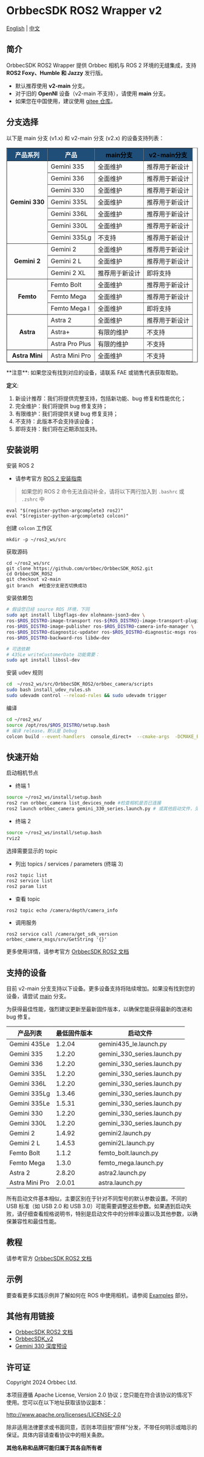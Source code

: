 # OrbbecSDK ROS2 Wrapper v2

[English](./README.MD) | [中文](./README_CN.MD)

## 简介

OrbbecSDK ROS2 Wrapper 提供 Orbbec 相机与 ROS 2 环境的无缝集成，支持 **ROS2 Foxy、Humble 和 Jazzy** 发行版。

- 默认推荐使用 **v2-main** 分支。
- 对于旧的 **OpenNI** 设备（v2-main 不支持），请使用 **main** 分支。
- 如果您在中国使用，建议使用 [gitee 仓库](https://gitee.com/orbbecdeveloper/OrbbecSDK_ROS2)。

## 分支选择

以下是 main 分支 (v1.x) 和 v2-main 分支 (v2.x) 的设备支持列表：

<table border="1" style="border-collapse: collapse; text-align: left; width: 100%;">
  <thead>
    <tr style="background-color: #1f4e78; color: white; text-align: center;">
      <th>产品系列</th>
      <th>产品</th>
      <th><a href="https://github.com/orbbec/OrbbecSDK_ROS2/tree/main" style="color: black; text-decoration: none;">main分支</a></th>
      <th><a href="https://github.com/orbbec/OrbbecSDK_ROS2/tree/v2-main" style="color: black; text-decoration: none;">v2-main分支</a></th>
    </tr>
  </thead>
  <tbody>
    <tr>
      <td rowspan="7" style="text-align: center; font-weight: bold;">Gemini 330</td>
      <td>Gemini 335</td>
      <td>全面维护</td>
      <td>推荐用于新设计</td>
    </tr>
    <tr>
      <td>Gemini 336</td>
      <td>全面维护</td>
      <td>推荐用于新设计</td>
    </tr>
    <tr>
      <td>Gemini 330</td>
      <td>全面维护</td>
      <td>推荐用于新设计</td>
    </tr>
    <tr>
      <td>Gemini 335L</td>
      <td>全面维护</td>
      <td>推荐用于新设计</td>
    </tr>
    <tr>
      <td>Gemini 336L</td>
      <td>全面维护</td>
      <td>推荐用于新设计</td>
    </tr>
    <tr>
      <td>Gemini 330L</td>
      <td>全面维护</td>
      <td>推荐用于新设计</td>
    </tr>
    <tr>
      <td>Gemini 335Lg</td>
      <td>不支持</td>
      <td>推荐用于新设计</td>
    </tr>
    <tr>
      <td rowspan="3" style="text-align: center; font-weight: bold;">Gemini 2</td>
      <td>Gemini 2</td>
      <td>全面维护</td>
      <td>推荐用于新设计</td>
    </tr>
    <tr>
      <td>Gemini 2 L</td>
      <td>全面维护</td>
      <td>推荐用于新设计</td>
    </tr>
    <tr>
      <td>Gemini 2 XL</td>
      <td>推荐用于新设计</td>
      <td>即将支持</td>
    </tr>
    <tr>
      <td rowspan="3" style="text-align: center; font-weight: bold;">Femto</td>
      <td>Femto Bolt</td>
      <td>全面维护</td>
      <td>推荐用于新设计</td>
    </tr>
    <tr>
      <td>Femto Mega</td>
      <td>全面维护</td>
      <td>推荐用于新设计</td>
    </tr>
    <tr>
      <td>Femto Mega I</td>
      <td>全面维护</td>
      <td>即将支持</td>
    </tr>
    <tr>
      <td rowspan="3" style="text-align: center; font-weight: bold;">Astra</td>
      <td>Astra 2</td>
      <td>全面维护</td>
      <td>推荐用于新设计</td>
    </tr>
    <tr>
      <td>Astra+</td>
      <td>有限的维护</td>
      <td>不支持</td>
    </tr>
    <tr>
      <td>Astra Pro Plus</td>
      <td>有限的维护</td>
      <td>不支持</td>
    </tr>
    <tr>
      <td style="text-align: center; font-weight: bold;">Astra Mini</td>
      <td>Astra Mini Pro</td>
      <td>全面维护</td>
      <td>不支持</td>
    </tr>
  </tbody>
</table>
**注意**: 如果您没有找到对应的设备，请联系 FAE 或销售代表获取帮助。

**定义**:

1. 新设计推荐：我们将提供完整支持，包括新功能、bug 修复和性能优化；
2. 完全维护：我们将提供 bug 修复支持；
3. 有限维护：我们将提供关键 bug 修复支持；
4. 不支持：此版本不会支持该设备；
5. 即将支持：我们将在近期添加支持。

## 安装说明

安装 ROS 2

- 请参考官方 [ROS 2 安装指南](https://docs.ros.org/en/humble/Installation/Ubuntu-Install-Debians.html)

> 如果您的 ROS 2 命令无法自动补全，请将以下两行加入到 `.bashrc` 或 `.zshrc` 中

```
eval "$(register-python-argcomplete3 ros2)"
eval "$(register-python-argcomplete3 colcon)"
```

创建 `colcon` 工作区

```
mkdir -p ~/ros2_ws/src
```

获取源码

```
cd ~/ros2_ws/src
git clone https://github.com/orbbec/OrbbecSDK_ROS2.git
cd OrbbecSDK_ROS2
git checkout v2-main
git branch  #检查分支是否切换成功
```

安装依赖包

```bash
# 假设您已经 source ROS 环境，下同
sudo apt install libgflags-dev nlohmann-json3-dev \
ros-$ROS_DISTRO-image-transport ros-${ROS_DISTRO}-image-transport-plugins ros-${ROS_DISTRO}-compressed-image-transport \
ros-$ROS_DISTRO-image-publisher ros-$ROS_DISTRO-camera-info-manager \
ros-$ROS_DISTRO-diagnostic-updater ros-$ROS_DISTRO-diagnostic-msgs ros-$ROS_DISTRO-statistics-msgs \
ros-$ROS_DISTRO-backward-ros libdw-dev

# 可选依赖
# 435Le writeCustomerDate 功能需要：
sudo apt install libssl-dev
```

安装 udev 规则

```bash
cd  ~/ros2_ws/src/OrbbecSDK_ROS2/orbbec_camera/scripts
sudo bash install_udev_rules.sh
sudo udevadm control --reload-rules && sudo udevadm trigger
```

编译

```bash
cd ~/ros2_ws/
source /opt/ros/$ROS_DISTRO/setup.bash
# 编译 release，默认是 Debug
colcon build --event-handlers  console_direct+  --cmake-args  -DCMAKE_BUILD_TYPE=Release
```

## 快速开始

启动相机节点

- 终端 1

```bash
source ~/ros2_ws/install/setup.bash
ros2 run orbbec_camera list_devices_node #检查相机是否已连接
ros2 launch orbbec_camera gemini_330_series.launch.py # 或其他启动文件，见下表
```

- 终端 2

```bash
source ~/ros2_ws/install/setup.bash
rviz2
```

选择需要显示的 topic

- 列出 topics / services / parameters (终端 3)

```bash
ros2 topic list
ros2 service list
ros2 param list
```

- 查看 topic

```
ros2 topic echo /camera/depth/camera_info
```

- 调用服务

```
ros2 service call /camera/get_sdk_version orbbec_camera_msgs/srv/GetString '{}'
```

更多使用详情，请参考官方 [OrbbecSDK ROS2 文档](https://orbbec.github.io/OrbbecSDK_ROS2/source/4_application_guide/application_guide.html)

## 支持的设备

目前 v2-main 分支支持以下设备。更多设备支持将陆续增加。如果没有找到您的设备，请尝试 [main](https://github.com/orbbec/OrbbecSDK_ROS2) 分支。

为获得最佳性能，强烈建议更新至最新固件版本，以确保您能获得最新的改进和 bug 修复。

| 产品列表       | 最低固件版本 | **启动文件**                |
| -------------- | ------------ | --------------------------- |
| Gemini 435Le   | 1.2.04       | gemini435_le.launch.py      |
| Gemini 335     | 1.2.20       | gemini_330_series.launch.py |
| Gemini 336     | 1.2.20       | gemini_330_series.launch.py |
| Gemini 335L    | 1.2.20       | gemini_330_series.launch.py |
| Gemini 336L    | 1.2.20       | gemini_330_series.launch.py |
| Gemini 335Lg   | 1.3.46       | gemini_330_series.launch.py |
| Gemini 335Le   | 1.5.31       | gemini_330_series.launch.py |
| Gemini 330     | 1.2.20       | gemini_330_series.launch.py |
| Gemini 330L    | 1.2.20       | gemini_330_series.launch.py |
| Gemini 2       | 1.4.92       | gemini2.launch.py           |
| Gemini 2 L     | 1.4.53       | gemini2L.launch.py          |
| Femto Bolt     | 1.1.2        | femto_bolt.launch.py        |
| Femto Mega     | 1.3.0        | femto_mega.launch.py        |
| Astra 2        | 2.8.20       | astra2.launch.py            |
| Astra Mini Pro | 2.0.01       | astra.launch.py             |

所有启动文件基本相似，主要区别在于针对不同型号的默认参数设置。不同的 USB 标准（如 USB 2.0 和 USB 3.0）可能需要调整这些参数。如果遇到启动失败，请仔细查看规格说明书，特别是启动文件中的分辨率设置以及其他参数，以确保兼容性和最佳性能。

## 教程

请参考官方 [OrbbecSDK ROS2 文档](https://orbbec.github.io/OrbbecSDK_ROS2/source/5_advanced_guide/advanced_guide.html)

## 示例

要查看更多实践示例并了解如何在 ROS 中使用相机，请参阅 [Examples](./orbbec_camera/examples/) 部分。

## 其他有用链接

- [OrbbecSDK ROS2 文档](https://orbbec.github.io/OrbbecSDK_ROS2/index.html)
- [OrbbecSDK_v2](https://github.com/orbbec/OrbbecSDK_v2/releases)
- [Gemini 330 深度预设](https://www.orbbec.com/docs/g330-use-depth-presets/)

## 许可证

Copyright 2024 Orbbec Ltd.

本项目遵循 Apache License, Version 2.0 协议；您只能在符合该协议的情况下使用。您可以在以下地址获取该协议副本：

http://www.apache.org/licenses/LICENSE-2.0

除非适用法律要求或书面同意，否则本项目按“原样”分发，不带任何明示或暗示的保证。具体内容请查看协议中的相关条款。

**其他名称和品牌可能归属于其各自所有者**
